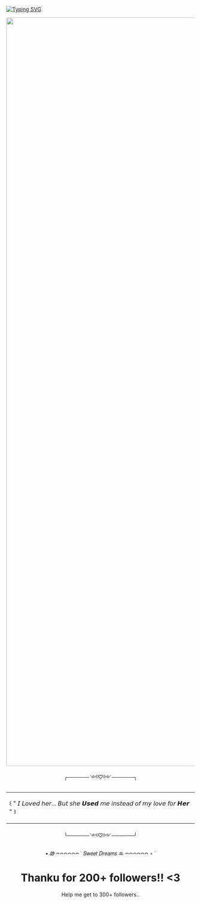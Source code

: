 [![Typing SVG](https://readme-typing-svg.demolab.com?font=Special+Elite&size=36&duration=4000&pause=1500&color=FFFFFF&center=true&vCenter=true&width=900&lines=H%27i+im+Solyra+!!+^_^%2C;Do+They+Care+?+..."%2C;I+Wonder+!!+0_0%2C;Love+me+with+a%27ll+your+Might)](https://git.io/typing-svg)

  <table>
    <tr>
<p align="center">
  <img src="https://avatars.githubusercontent.com/u/218754534?v=4" alt="RottingSunflower profile picture" width="2000"/>
</p>
<p align="center">╭──────༺♡༻──────╮
      </td>
      <td>
        <p>
          ꒰ " 𝘐 𝘓𝘰𝘷𝘦𝘥 𝘩𝘦𝘳... 𝘉𝘶𝘵 𝘴𝘩𝘦 𝙐𝙨𝙚𝙙 𝘮𝘦 𝘪𝘯𝘴𝘵𝘦𝘢𝘥 𝘰𝘧 𝘮𝘺 𝘭𝘰𝘷𝘦 𝘧𝘰𝘳 𝙃𝙚𝙧 " ꒱
        </p>
      </td>
    </tr>
  </table>
<p align="center">╰──────༺♡༻──────╯
</div>

<p align="center"> • Ꮺ 𖤋𖤋𖤋𖤋𖤋𖤋 ˙ 𝑆𝑤𝑒𝑒𝑡 𝐷𝑟𝑒𝑎𝑚𝑠 ꔛ 𖤋𖤋𖤋𖤋𖤋𖤋 ∘ ˙

<h1 align="center">Thanku for 200+ followers!! <3
</h1>
<p align="center">Help me get to 300+ followers.. 

